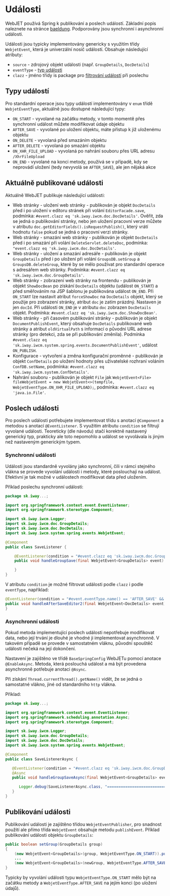 # Události

WebJET používá Spring k publikování a poslech událostí. Základní popis naleznete na stránce [baeldung](https://www.baeldung.com/spring-events). Podporovány jsou synchronní i asynchronní události.

Události jsou typicky implementovány genericky s využitím třídy `WebjetEvent`, která je univerzální nosič událostí. Obsahuje následující atributy:
- `source` - zdrojový objekt události (např. `GroupDetails`, `DocDetails`)
- `eventType` - [typ události](#typy-událostí)
- `clazz` - jméno třídy is package pro [filtrování událostí](#poslech-události) při poslechu

## Typy událostí

Pro standardní operace jsou typy událostí implementovány v `enum` třídě `WebjetEventType`, aktuálně jsou dostupné následující typy:
- `ON_START` - vyvolané na začátku metody, v tomto momentě přes synchronní událost můžete modifikovat údaje objektu
- `AFTER_SAVE` - vyvolané po uložení objektu, máte přístup k již uloženému objektu
- `ON_DELETE` - vyvolaná před smazáním objektu
- `AFTER_DELETE` - vyvolaná po smazání objektu
- `ON_XHR_FILE_UPLOAD` - vyvolaná po nahrání souboru přes URL adresu `/XhrFileUpload`
- `ON_END` - vyvolané na konci metody, používá se v případě, kdy se neprovádí uložení (tedy nevyvolá se `AFTER_SAVE`), ale jen nějaká akce

## Aktuálně publikované události

Aktuálně WebJET publikuje následující události:
- Web stránky - uložení web stránky - publikován je objekt `DocDetails` před i po uložení v editoru stránek při volání `EditorFacade.save`, podmínka: `#event.clazz eq 'sk.iway.iwcm.doc.DocDetails'`. Ověřit, zda se jedná o publikování stránky, nebo jen uložení pracovní verze můžete v atributu `doc.getEditorFields().isRequestPublish()`, který vrátí hodnotu `false` pokud se jedná o pracovní verzi stránky.
- Web stránky - smazání web stránky - publikován je objekt `DocDetails` před i po smazání při volání `DeleteServlet.deleteDoc`, podmínka: `"event.clazz eq 'sk.iway.iwcm.doc.DocDetails'`.
- Web stránky - uložení a smazání adresáře - publikován je objekt `GroupDetails` před i po uložení při volání `GroupsDB.setGroup` a `GroupsDB.deleteGroup`, které by se mělo používat pro standardní operace s adresářem web stránky. Podmínka: `#event.clazz eq 'sk.iway.iwcm.doc.GroupDetails'`.
- Web stránky - zobrazení web stránky na frontendu - publikován je objekt `ShowDocBean` po získání `DocDetails` objektu (událost `ON_START`) a před směřováním na JSP šablonu je publikována událost `ON_END`. Při `ON_START` lze nastavit atribut `forceShowDoc` na `DocDetails` objekt, který se použije pro zobrazení stránky, atribut `doc` je zatím prázdný. Nastaven je jen `docId`. Při události `ON_END` je v atributu `doc` zobrazen `DocDetails` objekt. Podmínka: `#event.clazz eq 'sk.iway.iwcm.doc.ShowDocBean'`.
- Web stránky - při časovém publikování stránky - publikován je objekt `DocumentPublishEvent`, který obsahuje `DocDetails` publikované web stránky a atribut `oldVirtualPath` s informací o původní URL adrese stránky (pro detekci, zda se při publikování změnila). Podmínka `#event.clazz eq 'sk.iway.iwcm.system.spring.events.DocumentPublishEvent'`, událost `ON_PUBLISH`.
- Konfigurace - vytvoření a změna konfigurační proměnné - publikován je objekt `ConfDetails` po uložení hodnoty přes uživatelské rozhraní voláním `ConfDB.setName`, podmínka: `#event.clazz eq 'sk.iway.iwcm.system.ConfDetails'`.
- Nahrání souboru - publikován je objekt `File` jak `WebjetEvent<File> fileWebjetEvent = new WebjetEvent<>(tempfile, WebjetEventType.ON_XHR_FILE_UPLOAD);`, podmínka: `#event.clazz eq 'java.io.File'`.

## Poslech události

Pro poslech události potřebujete implementovat třídu s anotací `@Component` a metodou s anotací `@EventListener`. S využitím atributu `condition` se filtrují vyvolané události. Teoreticky (dle návodu) stačí korektně nastavený generický typ, prakticky ale toto nepomohlo a událost se vyvolávala is jiným než nastaveným generickým typem.

### Synchronní události

Události jsou standardně vyvolány jako synchronní, čili v rámci stejného vlákna se provede vyvolání události i metody, které poslouchají na událost. Efektivní je tak možné v událostech modifikovat data před uložením.

Příklad poslechu synchronní události:

```java
package sk.iway...;

import org.springframework.context.event.EventListener;
import org.springframework.stereotype.Component;

import sk.iway.iwcm.Logger;
import sk.iway.iwcm.doc.GroupDetails;
import sk.iway.iwcm.doc.DocDetails;
import sk.iway.iwcm.system.spring.events.WebjetEvent;

@Component
public class SaveListener {

    @EventListener(condition = "#event.clazz eq 'sk.iway.iwcm.doc.GroupDetails'")
    public void handleGroupSave(final WebjetEvent<GroupDetails> event) {

    }
}
```

V atributu `condition` je možné filtrovat události podle `clazz` i podle `eventType`, například:

```java
@EventListener(condition = "#event.eventType.name() == 'AFTER_SAVE' && event.clazz eq 'sk.iway.iwcm.doc.DocDetails'")
public void handleAfterSaveEditor2(final WebjetEvent<DocDetails> event) {
}
```

### Asynchronní události

Pokud metoda implementující poslech události nepotřebuje modifikovat data, nebo její trvání je dlouhé je vhodné ji implementovat asynchronně. V takovém případě se provede v samostatném vláknu, původní spouštěč události nečeká na její dokončení.

Nastavení je zajištěno ve třídě `BaseSpringConfig` WebJETu pomocí anotace `@EnableAsync`. Metoda, která poslouchá událost a má být provedena asynchronně potřebuje anotaci `@Async`.

Při získání `Thread.currentThread().getName()` vidět, že se jedná o samostatné vlákno, jiné od standardního `http` vlákna.

Příklad:

```java
package sk.iway...;

import org.springframework.context.event.EventListener;
import org.springframework.scheduling.annotation.Async;
import org.springframework.stereotype.Component;

import sk.iway.iwcm.Logger;
import sk.iway.iwcm.doc.GroupDetails;
import sk.iway.iwcm.doc.DocDetails;
import sk.iway.iwcm.system.spring.events.WebjetEvent;

@Component
public class SaveListenerAsync {

   @EventListener(condition = "#event.clazz eq 'sk.iway.iwcm.doc.GroupDetails'")
   @Async
   public void handleGroupSaveAsync(final WebjetEvent<GroupDetails> event) {

      Logger.debug(SaveListenerAsync.class, "================================================= handleAfterSave GROUP ASYNC type=" + event.getEventType() + ", source=" + event.getSource().getClass()+" thread="+Thread.currentThread().getName());
   }
}

```

## Publikování události

Publikování události je zajištěno třídou `WebjetEventPublisher`, pro snadnost použití ale přímo třída `WebjetEvent` obsahuje metodu `publishEvent`. Příklad publikování události objektu `GroupDetails`:

```java
public boolean setGroup(GroupDetails group)
{
    (new WebjetEvent<GroupDetails>(group, WebjetEventType.ON_START)).publishEvent();
    ...
    (new WebjetEvent<GroupDetails>(newGroup, WebjetEventType.AFTER_SAVE)).publishEvent();
}
```

Typicky by vyvolání události typu `WebjetEventType.ON_START` mělo být na začátku metody a `WebjetEventType.AFTER_SAVE` na jejím konci (po uložení údajů).
